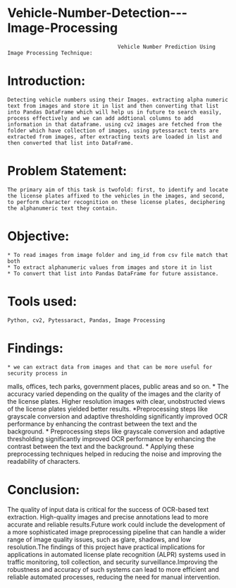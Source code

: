 # Vehicle-Number-Detection---Image-Processing
                                       Vehicle Number Prediction Using Image Processing Technique:
Introduction:
============
    Detecting vehicle numbers using their Images. extracting alpha numeric text from images and store it in list and then converting that list into Pandas DataFrame which will help us in future to search easily, process effectively and we can add addtional columns to add information in that dataframe. using cv2 images are fetched from the folder which have collection of images, using pytessaract texts are extracted from images, after extracting texts are loaded in list and then converted that list into DataFrame.

Problem Statement:
=================
    The primary aim of this task is twofold: first, to identify and locate the license plates affixed to the vehicles in the images, and second, to perform character recognition on these license plates, deciphering the alphanumeric text they contain.
    
Objective:
==========
    * To read images from image folder and img_id from csv file match that both
    * To extract alphanumeric values from images and store it in list
    * To convert that list into Pandas DataFrame for future assistance.

Tools used:
===========
    Python, cv2, Pytessaract, Pandas, Image Processing
    
Findings:
========
    * we can extract data from images and that can be more useful for security process in
malls, offices, tech parks, government places, public areas and so on.
    * The accuracy varied depending on the quality of the images and the clarity of the license plates. 
Higher resolution images with clear, unobstructed views of the license plates yielded better results.
    *Preprocessing steps like grayscale conversion and adaptive thresholding
significantly improved OCR performance by enhancing the contrast between the text and the background.
    * Preprocessing steps like grayscale conversion and adaptive thresholding significantly improved OCR 
performance by enhancing the contrast between the text and the background.
    * Applying these preprocessing techniques helped in reducing the noise and improving the readability of characters.

Conclusion:
==========
The quality of input data is critical for the success of OCR-based text extraction. High-quality images and precise annotations lead to more accurate and reliable results.Future work could include the development of a more sophisticated image preprocessing pipeline that can handle a wider range of image quality issues, such as glare, shadows, and low resolution.The findings of this project have practical implications for applications in automated license plate recognition (ALPR) systems used in traffic monitoring, toll collection, and security surveillance.Improving the robustness and accuracy of such systems can lead to more efficient and reliable automated processes, reducing the need for manual intervention.
